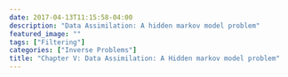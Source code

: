 ```yaml
---
date: 2017-04-13T11:15:58-04:00
description: "Data Assimilation: A hidden markov model problem"
featured_image: ""
tags: ["Filtering"]
categories: ["Inverse Problems"]
title: "Chapter V: Data Assimilation: A Hidden markov model problem"
---
```

